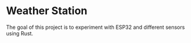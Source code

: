 # Weather Station

The goal of this project is to experiment with ESP32 and different sensors using Rust.  




